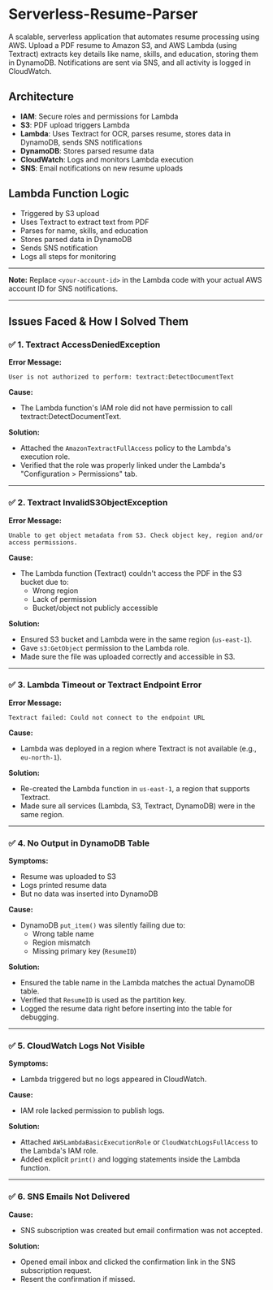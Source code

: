 # Serverless-Resume-Parser

A scalable, serverless application that automates resume processing using AWS. Upload a PDF resume to Amazon S3, and AWS Lambda (using Textract) extracts key details like name, skills, and education, storing them in DynamoDB. Notifications are sent via SNS, and all activity is logged in CloudWatch.

## Architecture
- **IAM**: Secure roles and permissions for Lambda
- **S3**: PDF upload triggers Lambda
- **Lambda**: Uses Textract for OCR, parses resume, stores data in DynamoDB, sends SNS notifications
- **DynamoDB**: Stores parsed resume data
- **CloudWatch**: Logs and monitors Lambda execution
- **SNS**: Email notifications on new resume uploads

## Lambda Function Logic
- Triggered by S3 upload
- Uses Textract to extract text from PDF
- Parses for name, skills, and education
- Stores parsed data in DynamoDB
- Sends SNS notification
- Logs all steps for monitoring

---

**Note:** Replace `<your-account-id>` in the Lambda code with your actual AWS account ID for SNS notifications.

---

## Issues Faced & How I Solved Them

### ✅ 1. Textract AccessDeniedException
**Error Message:**
```
User is not authorized to perform: textract:DetectDocumentText
```
**Cause:**
- The Lambda function's IAM role did not have permission to call textract:DetectDocumentText.

**Solution:**
- Attached the `AmazonTextractFullAccess` policy to the Lambda's execution role.
- Verified that the role was properly linked under the Lambda's "Configuration > Permissions" tab.

---

### ✅ 2. Textract InvalidS3ObjectException
**Error Message:**
```
Unable to get object metadata from S3. Check object key, region and/or access permissions.
```
**Cause:**
- The Lambda function (Textract) couldn't access the PDF in the S3 bucket due to:
  - Wrong region
  - Lack of permission
  - Bucket/object not publicly accessible

**Solution:**
- Ensured S3 bucket and Lambda were in the same region (`us-east-1`).
- Gave `s3:GetObject` permission to the Lambda role.
- Made sure the file was uploaded correctly and accessible in S3.

---

### ✅ 3. Lambda Timeout or Textract Endpoint Error
**Error Message:**
```
Textract failed: Could not connect to the endpoint URL
```
**Cause:**
- Lambda was deployed in a region where Textract is not available (e.g., `eu-north-1`).

**Solution:**
- Re-created the Lambda function in `us-east-1`, a region that supports Textract.
- Made sure all services (Lambda, S3, Textract, DynamoDB) were in the same region.

---

### ✅ 4. No Output in DynamoDB Table
**Symptoms:**
- Resume was uploaded to S3
- Logs printed resume data
- But no data was inserted into DynamoDB

**Cause:**
- DynamoDB `put_item()` was silently failing due to:
  - Wrong table name
  - Region mismatch
  - Missing primary key (`ResumeID`)

**Solution:**
- Ensured the table name in the Lambda matches the actual DynamoDB table.
- Verified that `ResumeID` is used as the partition key.
- Logged the resume data right before inserting into the table for debugging.

---

### ✅ 5. CloudWatch Logs Not Visible
**Symptoms:**
- Lambda triggered but no logs appeared in CloudWatch.

**Cause:**
- IAM role lacked permission to publish logs.

**Solution:**
- Attached `AWSLambdaBasicExecutionRole` or `CloudWatchLogsFullAccess` to the Lambda's IAM role.
- Added explicit `print()` and logging statements inside the Lambda function.

---

### ✅ 6. SNS Emails Not Delivered
**Cause:**
- SNS subscription was created but email confirmation was not accepted.

**Solution:**
- Opened email inbox and clicked the confirmation link in the SNS subscription request.
- Resent the confirmation if missed.
